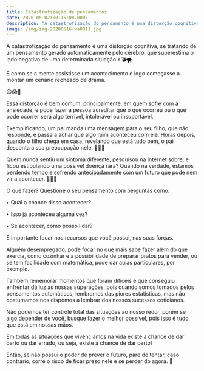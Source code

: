 ```yaml
---
title: Catastrofização de pensamentos
date: 2020-05-02T00:15:00.000Z
description: "A catastrofização do pensamento é uma distorção cognitiva, se tratando de um pensamento gerado automaticamente pelo cérebro, que superestima o lado negativo de uma determinada situação.⚡\U0001F4A3\U0001F32A"
image: /img/img-20200516-wa0011.jpg
---
```

A catastrofização do pensamento é uma distorção cognitiva, se tratando de um pensamento gerado automaticamente pelo cérebro, que superestima o lado negativo de uma determinada situação.⚡💣🌪⠀⠀⠀⠀⠀⠀⠀

É como se a mente assistisse um acontecimento e logo começasse a montar um cenário recheado de drama.

😦😱😬⠀⠀⠀⠀⠀⠀⠀⠀⠀⠀⠀⠀⠀⠀ ⠀⠀

Essa distorção é bem comum, principalmente, em quem sofre com a ansiedade, e pode fazer a pessoa acreditar que o que ocorreu ou o que pode ocorrer será algo terrível, intolerável ou insuportável.

Exemplificando, um pai manda uma mensagem para o seu filho, que não responde, e passa a achar que algo ruim aconteceu com ele. Horas depois, quando o filho chega em casa, revelando que está tudo bem, o pai desconta a sua preocupação nele. 🤦🏿‍♂️⠀⠀⠀⠀⠀⠀⠀⠀⠀ ⠀⠀⠀

Quem nunca sentiu um sintoma diferente, pesquisou na internet sobre, e ficou estipulando uma possível doença rara? Quando na verdade, estamos perdendo tempo e sofrendo antecipadamente com um futuro que pode nem vir a acontecer. 🤷🏼‍♀️⠀⠀⠀⠀⠀⠀⠀⠀⠀⠀⠀

O que fazer? Questione o seu pensamento com perguntas como:⠀⠀⠀⠀

• Qual a chance disso acontecer?

• Isso já aconteceu alguma vez?

• Se acontecer, como posso lidar?

É importante focar nos recursos que você possui, nas suas forças.

Alguém desempregado, pode focar no que mais sabe fazer além do que exercia, como cozinhar e a possibilidade de preparar pratos para vender, ou se tem facilidade com matemática, pode dar aulas particulares, por exemplo.

Também rememorar momentos que foram difíceis e que conseguiu enfrentar dá luz as nossas superações, pois quando somos tomados pelos pensamentos automáticos, lembramos das piores estatísticas, mas não costumamos nos dispomos a lembrar dos nossos sucessos cotidianos.

Não podemos ter controle total das situações ao nosso redor, porém se algo depender de você, busque fazer o melhor possível, pois isso é tudo que está em nossas mãos.

Em todas as situações que vivenciamos na vida existe a chance de dar certo ou dar errado, ou seja, existe a chance de dar certo!⠀⠀⠀⠀⠀⠀⠀⠀⠀

Então, se não possui o poder de prever o futuro, pare de tentar, caso contrário, corre o risco de ficar preso nele e se perder do agora. 🤗
